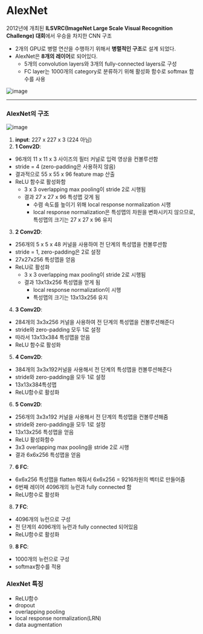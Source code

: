 # AlexNet

2012년에 개최된 **ILSVRC(ImageNet Large Scale Visual Recognition Challenge) 대회**에서 우승을 차지한 CNN 구조

- 2개의 GPU로 병렬 연산을 수행하기 위해서 **병렬적인 구조**로 설계 되었다.
- AlexNet은 **8개의 레이어**로 되어있다.
  - 5개의 convolution layers와 3개의 fully-connected layers로 구성
  - FC layer는 1000개의 category로 분류하기 위해 활성화 함수로 softmax 함수를 사용

![image](https://user-images.githubusercontent.com/72767245/109422544-52ffc200-7a1f-11eb-986c-c4387062705d.png)

---

### AlexNet의 구조
![image](https://user-images.githubusercontent.com/72767245/109422613-a5d97980-7a1f-11eb-923f-aeb9f556633f.png)

1) **input**: 227 x 227 x 3 (224 아님)
2) **1 Conv2D**:
  - 96개의 11 x 11 x 3 사이즈의 필터 커널로 입력 영상을 컨볼루션함
  - stride = 4 (zero-padding은 사용하지 않음)
  - 결과적으로 55 x 55 x 96 feature map 산출
  - ReLU 함수로 활성화함
    - 3 x 3 overlapping max pooling이 stride 2로 시행됨
    - 결과 27 x 27 x 96 특성맵 갖게 됨
      - 수렴 속도를 높이기 위해 local response normalization 시행
      - local response normalization은 특성맵의 차원을 변화시키지 않으므로, 특성맵의 크기는 27 x 27 x 96 유지
3) **2 Conv2D**:
  - 256개의 5 x 5 x 48 커널을 사용하여 전 단계의 특성맵을 컨볼루션함
  - stride = 1, zero-padding은 2로 설정
  - 27x27x256 특성맵을 얻음
  - ReLU로 활성화
    - 3 x 3 overlapping max pooling이 stride 2로 시행됨
    - 결과 13x13x256 특성맵을 얻게 됨
      - local response normalization이 시행
      - 특성맵의 크기는 13x13x256 유지
4) **3 Conv2D**:
  - 284개의 3x3x256 커널을 사용하여 전 단계의 특성맵을 컨볼루션해준다
  - stride와 zero-padding 모두 1로 설정
  - 따라서 13x13x384 특성맵을 얻음
  - ReLU 함수로 활성화
5) **4 Conv2D**:
  - 384개의 3x3x192커널을 사용해서 전 단계의 특성맵을 컨볼루션해준다
  - stride와 zero-padding을 모두 1로 설정
  - 13x13x384특성맵
  - ReLU함수로 활성화

6) **5 Conv2D**:
  - 256개의 3x3x192 커널을 사용해서 전 단계의 특성맵을 컨볼루션해줌
  - stride와 zero-padding을 모두 1로 설정
  - 13x13x256 특성맵을 얻음
  - ReLU 활성화함수
  - 3x3 overlapping max pooling을 stride 2로 시행
  - 결과 6x6x256 특성맵을 얻음
7) **6 FC**:
  - 6x6x256 특성맵을 flatten 해줘서 6x6x256 = 9216차원의 벡터로 만들어줌
  - 6번째 레이어 4096개의 뉴런과 fully connected 함
  - ReLU함수로 활성화
8) **7 FC**:
  - 4096개의 뉴런으로 구성
  - 전 단계의 4096개의 뉴런과 fully connected 되어있음
  - ReLU함수로 활성화
9) **8 FC**:
  - 1000개의 뉴런으로 구성
  - softmax함수를 적용

### AlexNet 특징
- ReLU함수
- dropout
- overlapping pooling
- local response normalization(LRN)
- data augmentation
